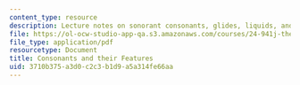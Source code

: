 ```yaml
---
content_type: resource
description: Lecture notes on sonorant consonants, glides, liquids, and nasals.
file: https://ol-ocw-studio-app-qa.s3.amazonaws.com/courses/24-941j-the-lexicon-and-its-features-spring-2007/3710b375a3d0c2c3b1d9a5a314fe66aa_lec3ks1.pdf
file_type: application/pdf
resourcetype: Document
title: Consonants and their Features
uid: 3710b375-a3d0-c2c3-b1d9-a5a314fe66aa
---
```

